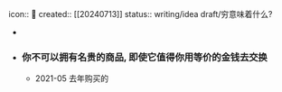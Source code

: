 icon:: 📝
created:: [[20240713]]
status:: writing/idea
draft/穷意味着什么?

-
- ### 你不可以拥有名贵的商品, 即使它值得你用等价的金钱去交换
  - 2021-05 去年购买的